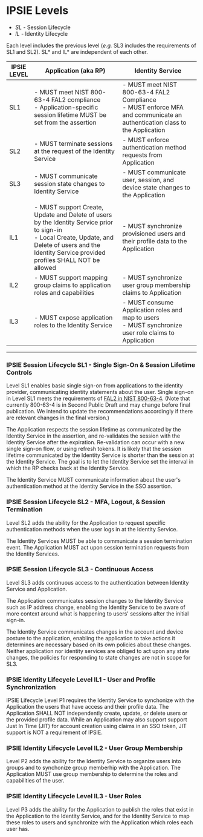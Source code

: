 # IPSIE Levels

- *SL* - Session Lifecycle
- *IL* - Identity Lifecycle

Each level includes the previous level (_e.g._ SL3 includes the requirements of SL1 and SL2). SL* and IL* are independent of each other.

| IPSIE<br>LEVEL|   Application (aka RP)                                                 |  Identity Service                                                                                             |
|---------------|----------------------------------------------------------------------------|----------------------------------------------------------------------------------------------------------------|
| SL1           |   - MUST meet NIST 800-63-4 FAL2 compliance <br>- Application-specific session lifetime MUST be set from the assertion | - MUST meet NIST 800-63-4 FAL2 Compliance <br> - MUST enforce MFA and communicate an authentication class to the Application |
| SL2           |  - MUST terminate sessions at the request of the Identity Service| - MUST enforce authentication method requests from Application |
| SL3           |  - MUST communicate session state changes to Identity Service | - MUST communicate user, session, and device state changes to the Application |
||||
| IL1           | - MUST support Create, Update and Delete of users by the Identity Service prior to sign-in <br>- Local Create, Update, and Delete of users and the Identity Service provided profiles SHALL NOT be allowed <br>| - MUST synchronize provisioned users and their profile data to the Application|
| IL2           |  - MUST support mapping group claims to application roles and capabilities | - MUST synchronize user group membership claims to Application |
| IL3           |  - MUST expose application roles to the Identity Service | - MUST consume Application roles and map to users<br> - MUST synchronize user role claims to Application |

-----
### IPSIE Session Lifecycle SL1 - Single Sign-On & Session Lifetime Controls

Level SL1 enables basic single sign-on from applications to the identity provider, communicating identity statements about the user. Single sign-on in Level SL1 meets the requirements of [FAL2 in NIST 800-63-4](https://pages.nist.gov/800-63-4/sp800-63c/fal/). (Note that currently 800-63-4 is in Second Public Draft and may change before final publication. We intend to update the recommendations accordingly if there are relevant changes in the final version.)

The Application respects the session lifetime as communicated by the Identity Service in the assertion, and re-validates the session with the Identity Service after the expiration. Re-validation can occur with a new single sign-on flow, or using refresh tokens. It is likely that the session lifetime communicated by the Identity Service is shorter than the session at the Identity Service. The goal is to let the Identity Service set the interval in which the RP checks back at the Identity Service.

The Identity Service MUST communicate information about the user's authentication method at the Identity Service in the SSO assertion.

### IPSIE Session Lifecycle SL2 - MFA, Logout, & Session Termination

Level SL2 adds the ability for the Application to request specific authentication methods when the user logs in at the Identity Service.

The Identity Services MUST be able to communicate a session termination event.  The Application MUST act upon session termination requests from the Identity Services.

### IPSIE Session Lifecycle SL3 - Continuous Access

Level SL3 adds continuous access to the authentication between Identity Service and Application.

The Application communicates session changes to the Identity Service such as IP address change, enabling the Identity Service to be aware of more context around what is happening to users' sessions after the initial sign-in.

The Identity Service communicates changes in the account and device posture to the application, enabling the application to take actions it determines are necessary based on its own policies about these changes.  Neither application nor identity services are obliged to act upon any state changes, the policies for responding to state changes are not in scope for SL3.

### IPSIE Identity Lifecycle Level IL1 - User and Profile Synchronization

IPSIE Lifecycle Level P1 requires the Identity Service to synchonize with the Application the users that have access and their profile data. The Application SHALL NOT independently create, update, or delete users or the provided profile data. While an Application may also support support Just In Time (JIT) for account creation using claims in an SSO token, JIT support is NOT a requirement of IPSIE.

### IPSIE Identity Lifecycle Level IL2 - User Group Membership 

Level P2 adds the ability for the Identity Service to organize users into groups and to synchonize group memberhip with the Application. The Application MUST use group membership to determine the roles and capabilities of the user.

### IPSIE Identity Lifecycle Level IL3 - User Roles

Level P3 adds the ability for the Application to publish the roles that exist in the Application to the Identity Service, and for the Identity Service to map these roles to users and synchronize with the Application which roles each user has.



